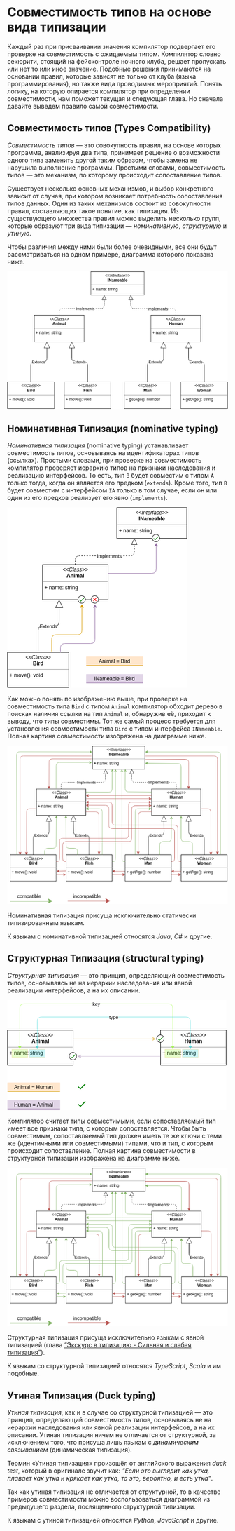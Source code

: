# Совместимость типов на основе вида типизации
Каждый раз при присваивании значения компилятор подвергает его проверке на совместимость с ожидаемым типом. Компилятор словно секюрити, стоящий на фейсконтроле ночного клуба, решает пропускать или нет то или иное значение. Подобные решения принимаются на основании правил, которые зависят не только от клуба (языка программирования), но также вида проводимых мероприятий. Понять логику, на которую опирается компилятор при определении совместимости, нам поможет текущая и следующая глава. Но сначала давайте выведем правило самой совместимости.


## Совместимость типов (Types Compatibility)

_Совместимость типов_ — это совокупность правил, на основе которых программа, анализируя два типа, принимает решение о возможности одного типа заменить другой таким образом, чтобы замена не нарушила выполнение программы. Простыми словами, совместимость типов — это механизм, по которому происходит сопоставление типов.

Существует несколько основных механизмов, и выбор конкретного зависит от случая, при котором возникает потребность сопоставления типов данных. Один из таких механизмов состоит из совокупности правил, составляющих такое понятие, как типизация. Из существующего множества правил можно выделить несколько групп, которые образуют три вида типизации — _номинативную_, _структурную_ и _утиную_.

Чтобы различия между ними были более очевидными, все они будут рассматриваться на одном примере, диаграмма которого показана ниже.

![](./images/nominative-types-shared.png)


## Номинативная Типизация (nominative typing)

_Номинативная типизация_ (nominative typing) устанавливает совместимость типов, основываясь на идентификаторах типов (ссылках). Простыми словами, при проверке на совместимость компилятор проверяет иерархию типов на признаки наследования и реализацию интерфейсов. То есть, тип `B` будет совместим с типом `A` только тогда, когда он является его предком (`extends`). Кроме того, тип `B` будет совместим с интерфейсом `IA` только в том случае, если он или один из его предков реализует его явно (`implements`).

![](./images/nominative-types-nominative-principle.png)

Как можно понять по изображению выше, при проверке на совместимость типа `Bird` с типом `Animal` компилятор обходит дерево в поисках наличия ссылки на тип `Animal` и, обнаружив её, приходит к выводу, что типы совместимы. Тот же самый процесс требуется для установления совместимости типа `Bird` с типом интерфейса `INameable`. Полная картина совместимости изображена на диаграмме ниже.

![](./images/nominative-types-nominative-compatible.png)

Номинативная типизация присуща исключительно статически типизированным языкам.

К языкам с номинативной типизацией относятся _Java_, _C#_ и другие.


## Структурная Типизация (structural typing)

_Структурная типизация_ — это принцип, определяющий совместимость типов, основываясь не на иерархии наследования или явной реализации интерфейсов, а на их описании.

![](./images/nominative-types-structural-principle.png)

Компилятор считает типы совместимыми, если сопоставляемый тип имеет все признаки типа, с которым сопоставляется. Чтобы быть совместимым, сопоставляемый тип должен иметь те же ключи с теми же (идентичными или совместимыми) типами, что и тип, с которым происходит сопоставление. Полная картина совместимости в структурной типизации изображена на диаграмме ниже.

![](./images/nominative-types-structural-compatible.png)

Структурная типизация присуща исключительно языкам с явной типизацией (глава [“Экскурс в типизацию - Сильная и слабая типизация”](../007.(Экскурс%20в%20типизацию)%20Сильная%20и%20слабая%20типизация)).

К языкам со структурной типизацией относятся _TypeScript_, _Scala_ и им подобные.


## Утиная Типизация (Duck typing)

_Утиная типизация_, как и в случае со структурной типизацией — это принцип, определяющий совместимость типов, основываясь не на иерархии наследования или явной реализации интерфейсов, а на их описании. Утиная типизация ничем не отличается от структурной, за исключением того, что присуща лишь языкам с _динамическим связыванием_ (динамическая типизация).

Термин «Утиная типизация» произошёл от английского выражения _duck test_, который в оригинале звучит как: _"Если это выглядит как утка, плавает как утка и крякает как утка, то это, вероятно, и есть утка"_.

Так как утиная типизация не отличается от структурной, то в качестве примеров совместимости можно воспользоваться диаграммой из предыдущего раздела, посвященного структурной типизации.

К языкам с утиной типизацией относятся _Python_, _JavaScript_ и другие.

